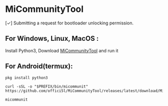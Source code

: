 # MiCommunityTool

[✓] Submitting a request for bootloader unlocking permission.


## For Windows, Linux, MacOS :
Install Python3,
Download [MiCommunityTool](https://github.com/offici5l/MiCommunityTool/releases/latest/download/MiCommunityTool.py) and run it

## For Android(termux): 
```
pkg install python3
```
```
curl -sSL -o "$PREFIX/bin/micommunit" https://github.com/offici5l/MiCommunityTool/releases/latest/download/MiCommunityTool.py
```
```
micommunit
```